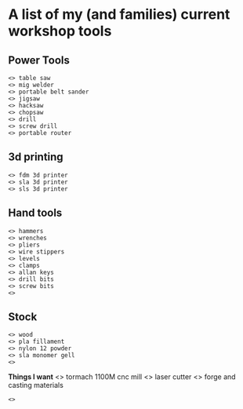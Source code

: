 # A list of my (and families) current workshop tools

## Power Tools
	<> table saw
	<> mig welder
	<> portable belt sander
	<> jigsaw
	<> hacksaw
	<> chopsaw
	<> drill
	<> screw drill
	<> portable router
	
## 3d printing
	<> fdm 3d printer
	<> sla 3d printer
	<> sls 3d printer
	
## Hand tools
	<> hammers
	<> wrenches
	<> pliers
	<> wire stippers
	<> levels
	<> clamps
	<> allan keys
	<> drill bits
	<> screw bits
	<> 
	
## Stock
	<> wood
	<> pla fillament
	<> nylon 12 powder
	<> sla monomer gell
	<> 
	
**Things I want**
	<> tormach 1100M cnc mill
	<> laser cutter
	<> forge and casting materials
	  
	<> 